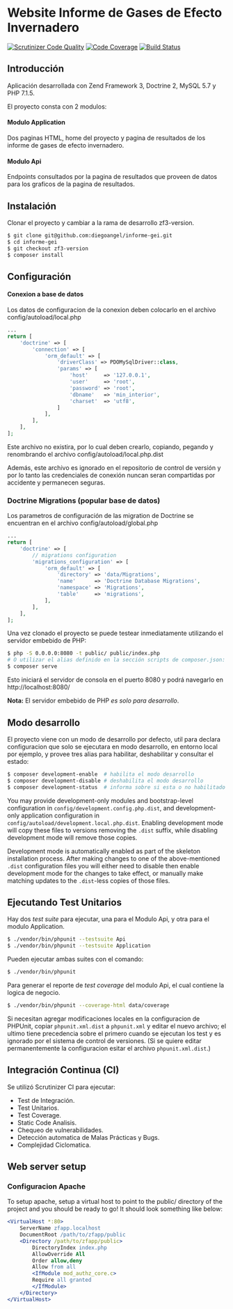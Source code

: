 # Website Informe de Gases de Efecto Invernadero

[![Scrutinizer Code Quality](https://scrutinizer-ci.com/g/diegoangel/informe-gei/badges/quality-score.png?b=zf3-version)](https://scrutinizer-ci.com/g/diegoangel/informe-gei/?branch=zf3-version)  [![Code Coverage](https://scrutinizer-ci.com/g/diegoangel/informe-gei/badges/coverage.png?b=zf3-version)](https://scrutinizer-ci.com/g/diegoangel/informe-gei/?branch=zf3-version)  [![Build Status](https://scrutinizer-ci.com/g/diegoangel/informe-gei/badges/build.png?b=zf3-version)](https://scrutinizer-ci.com/g/diegoangel/informe-gei/build-status/zf3-version)

## Introducción

Aplicación desarrollada con Zend Framework 3, Doctrine 2, MySQL 5.7 y PHP 7.1.5.

El proyecto consta con 2 modulos:

#### Modulo Application

Dos paginas HTML, home del proyecto y pagina de resultados de los informe de gases de efecto invernadero.

#### Modulo Api

Endpoints consultados por la pagina de resultados que proveen de datos para los graficos de la pagina de resultados.

## Instalación

Clonar el proyecto y cambiar a la rama de desarrollo zf3-version.

```bash
$ git clone git@github.com:diegoangel/informe-gei.git
$ cd informe-gei
$ git checkout zf3-version
$ composer install
```

## Configuración

#### Conexion a base de datos

Los datos de configuracion de la conexion deben colocarlo en el archivo config/autoload/local.php

```php
...
return [
    'doctrine' => [
        'connection' => [
            'orm_default' => [
                'driverClass' => PDOMySqlDriver::class,
                'params' => [
                    'host'     => '127.0.0.1',
                    'user'     => 'root',
                    'password' => 'root',
                    'dbname'   => 'min_interior',
                    'charset'  => 'utf8',
                ]
            ],
        ],
    ],
];
```

Este archivo no existira, por lo cual deben crearlo, copiando, pegando y renombrando el archivo config/autoload/local.php.dist

Además, este archivo es ignorado en el repositorio de control de versión y por lo tanto las credenciales de conexión nuncan seran compartidas por accidente y permanecen seguras.

### Doctrine Migrations (popular base de datos)

Los parametros de configuración de las migration de Doctrine se encuentran en  el archivo config/autoload/global.php

```php
...
return [
    'doctrine' => [
        // migrations configuration
        'migrations_configuration' => [
            'orm_default' => [
                'directory' => 'data/Migrations',
                'name'      => 'Doctrine Database Migrations',
                'namespace' => 'Migrations',
                'table'     => 'migrations',               
            ],
        ],
    ],
];
```

Una vez clonado el proyecto se puede testear inmediatamente utilizando el servidor embebido de PHP:

```bash
$ php -S 0.0.0.0:8080 -t public/ public/index.php
# O utilizar el alias definido en la sección scripts de composer.json:
$ composer serve
```

Esto iniciará el servidor de consola en el puerto 8080 y podrá navegarlo en http://localhost:8080/

**Nota:** El servidor embebido de PHP *es solo para desarrollo*.

## Modo desarrollo

El proyecto viene con un modo de desarrollo por defecto, util para declara configuracion que solo se ejecutara en modo desarrollo, en entorno local por ejemplo, y provee tres alias para habilitar, deshabilitar y consultar el estado:

```bash
$ composer development-enable  # habilita el modo desarrollo
$ composer development-disable # deshabilita el modo desarrollo
$ composer development-status  # informa sobre si esta o no habilitado el modo desarrollo
```

You may provide development-only modules and bootstrap-level configuration in
`config/development.config.php.dist`, and development-only application
configuration in `config/autoload/development.local.php.dist`. Enabling
development mode will copy these files to versions removing the `.dist` suffix,
while disabling development mode will remove those copies.

Development mode is automatically enabled as part of the skeleton installation process. 
After making changes to one of the above-mentioned `.dist` configuration files you will
either need to disable then enable development mode for the changes to take effect,
or manually make matching updates to the `.dist`-less copies of those files.

## Ejecutando Test Unitarios

Hay dos *test suite* para ejecutar, una para el Modulo Api, y otra para el modulo Application.

```bash
$ ./vendor/bin/phpunit --testsuite Api
$ ./vendor/bin/phpunit --testsuite Application
```

Pueden ejecutar ambas suites con el comando:
```bash
$ ./vendor/bin/phpunit 
```

Para generar el reporte de *test coverage* del modulo Api, el cual contiene la logica de negocio.

```bash
$ ./vendor/bin/phpunit --coverage-html data/coverage 
```

Si necesitan agregar modificaciones locales en la configuracion de PHPUnit, copiar `phpunit.xml.dist` a `phpunit.xml` y editar el nuevo archivo; el ultimo tiene precedencia sobre el primero cuando se ejecutan los test y es ignorado por el sistema de control de versiones.
 (Si se quiere editar permanentemente la configuracion esitar el archivo 
`phpunit.xml.dist`.)

## Integración Continua (CI)

Se utilizó Scrutinizer CI para ejecutar:

- Test de Integración.
- Test Unitarios.
- Test Coverage.
- Static Code Analisis.
- Chequeo de vulnerabilidades.
- Detección automatica de Malas Prácticas y Bugs.
- Complejidad Ciclomatica.

## Web server setup

### Configuracion Apache

To setup apache, setup a virtual host to point to the public/ directory of the
project and you should be ready to go! It should look something like below:

```apache
<VirtualHost *:80>
    ServerName zfapp.localhost
    DocumentRoot /path/to/zfapp/public
    <Directory /path/to/zfapp/public>
        DirectoryIndex index.php
        AllowOverride All
        Order allow,deny
        Allow from all
        <IfModule mod_authz_core.c>
        Require all granted
        </IfModule>
    </Directory>
</VirtualHost>
```

